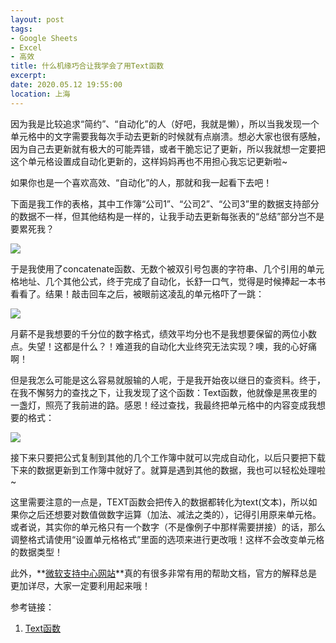 ```yaml
---
layout: post
tags: 
- Google Sheets
- Excel
- 高效
title: 什么机缘巧合让我学会了用Text函数
excerpt: 
date: 2020.05.12 19:55:00
location: 上海
---
```


因为我是比较追求“简约”、“自动化”的人（好吧，我就是懒），所以当我发现一个单元格中的文字需要我每次手动去更新的时候就有点崩溃。想必大家也很有感触，因为自己去更新就有极大的可能弄错，或者干脆忘记了更新，所以我就想一定要把这个单元格设置成自动化更新的，这样妈妈再也不用担心我忘记更新啦~

如果你也是一个喜欢高效、“自动化”的人，那就和我一起看下去吧！

下面是我工作的表格，其中工作簿“公司1”、“公司2”、“公司3”里的数据支持部分的数据不一样，但其他结构是一样的，让我手动去更新每张表的“总结”部分岂不是要累死我？

<div class="zoom-pic-full">
	<a href="{{ site.url }}/{{ site.baseurl }}/imgs/posts/2020-05-12-How-to-use-the-Text-function-before.png" data-detail="" data-source="{{ site.url }}/{{ site.baseurl }}/imgs/posts/2020-05-12-How-to-use-the-Text-function-before.png" title="“公司1”工作簿中的内容" style="width:251px; height:120px;">
		<img src="{{ site.url }}/{{ site.baseurl }}/imgs/posts/2020-05-12-How-to-use-the-Text-function-before.png">
	</a>
</div>

于是我使用了concatenate函数、无数个被双引号包裹的字符串、几个引用的单元格地址、几个其他公式，终于完成了自动化，长舒一口气，觉得是时候捧起一本书看看了。结果！敲击回车之后，被眼前这凌乱的单元格吓了一跳：
<div class="zoom-pic-full">
	<a href="{{ site.url }}/{{ site.baseurl }}/imgs/posts/2020-05-12-How-to-use-the-Text-function-middle.png" data-detail="" data-source="{{ site.url }}/{{ site.baseurl }}/imgs/posts/2020-05-12-How-to-use-the-Text-function-middle.png" title="好不容易用公式拼接了字符串，然而有不少问题" style="width:251px; height:120px;">
		<img src="{{ site.url }}/{{ site.baseurl }}/imgs/posts/2020-05-12-How-to-use-the-Text-function-middle.png">
	</a>
</div>


月薪不是我想要的千分位的数字格式，绩效平均分也不是我想要保留的两位小数点。失望！这都是什么？！难道我的自动化大业终究无法实现？噢，我的心好痛啊！


但是我怎么可能是这么容易就服输的人呢，于是我开始夜以继日的查资料。终于，在我不懈努力的查找之下，让我发现了这个函数：Text函数，他就像是黑夜里的一盏灯，照亮了我前进的路。感恩！经过查找，我最终把单元格中的内容变成我想要的格式：
<div class="zoom-pic-full">
	<a href="{{ site.url }}/{{ site.baseurl }}/imgs/posts/2020-05-12-How-to-use-the-Text-function-after.png" data-detail="" data-source="{{ site.url }}/{{ site.baseurl }}/imgs/posts/2020-05-12-How-to-use-the-Text-function-after.png" title="用TEXT函数纠正了数据部分的格式" style="width:251px; height:120px;">
		<img src="{{ site.url }}/{{ site.baseurl }}/imgs/posts/2020-05-12-How-to-use-the-Text-function-after.png">
	</a>
</div>


接下来只要把公式复制到其他的几个工作簿中就可以完成自动化，以后只要把下载下来的数据更新到工作簿中就好了。就算是遇到其他的数据，我也可以轻松处理啦~

这里需要注意的一点是，TEXT函数会把传入的数据都转化为text(文本)，所以如果你之后还想要对数值做数字运算（加法、减法之类的），记得引用原来单元格。或者说，其实你的单元格只有一个数字（不是像例子中那样需要拼接）的话，那么调整格式请使用“设置单元格格式”里面的选项来进行更改哦！这样不会改变单元格的数据类型！

此外，**<a href="https://support.microsoft.com/zh-cn" target="_blank">微软支持中心网站</a>**真的有很多非常有用的帮助文档，官方的解释总是更加详尽，大家一定要利用起来哦！

参考链接：
1. <a href="https://support.office.com/zh-cn/article/text-%E5%87%BD%E6%95%B0-20d5ac4d-7b94-49fd-bb38-93d29371225c" target="_blank">Text函数</a>
